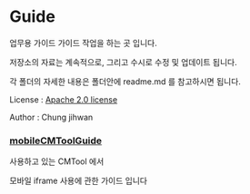 Guide
=========


업무용 가이드 가이드 작업을 하는 곳 입니다.

저장소의 자료는 계속적으로, 그리고 수시로 수정 및 업데이트 됩니다.

각 폴더의 자세한 내용은 폴더안에 readme.md 를 참고하시면 됩니다.

License : [Apache 2.0 license](http://www.apache.org/licenses/)

Author : Chung jihwan


### [mobileCMToolGuide](https://github.com/gaette09/guide/tree/master/mobileCMToolGuide)
사용하고 있는 CMTool 에서

모바일 iframe 사용에 관한 가이드 입니다


